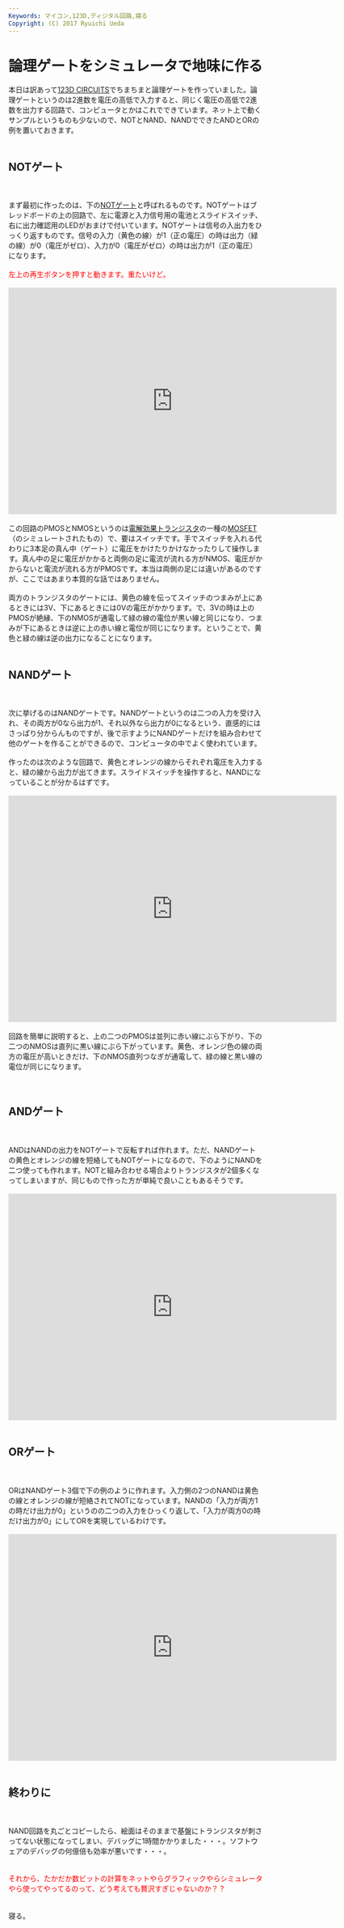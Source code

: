 ```yaml
---
Keywords: マイコン,123D,ディジタル回路,寝る
Copyright: (C) 2017 Ryuichi Ueda
---
```


# 論理ゲートをシミュレータで地味に作る
本日は訳あって<a href="https://123d.circuits.io/">123D CIRCUITS</a>でちまちまと論理ゲートを作っていました。論理ゲートというのは2進数を電圧の高低で入力すると、同じく電圧の高低で2進数を出力する回路で、コンピュータとかはこれでできています。ネット上で動くサンプルというものも少ないので、NOTとNAND、NANDでできたANDとORの例を置いておきます。<br />
<br />
<h2>NOTゲート</h2><br />
<br />
まず最初に作ったのは、下の<a href="https://ja.wikipedia.org/wiki/NOT%E3%82%B2%E3%83%BC%E3%83%88">NOTゲート</a>と呼ばれるものです。NOTゲートはブレッドボードの上の回路で、左に電源と入力信号用の電池とスライドスイッチ、右に出力確認用のLEDがおまけで付いています。NOTゲートは信号の入出力をひっくり返すものです。信号の入力（黄色の線）が1（正の電圧）の時は出力（緑の線）が0（電圧がゼロ）、入力が0（電圧がゼロ）の時は出力が1（正の電圧）になります。<br />
<br />
<span style="color:red">左上の再生ボタンを押すと動きます。重たいけど。</span><br />
<br />
<iframe frameborder='0' height='448' marginheight='0' marginwidth='0' scrolling='no' src='https://123d.circuits.io/circuits/1713317-not-gate/embed#breadboard' width='650'></iframe><br />
<br />
この回路のPMOSとNMOSというのは<a href="https://ja.wikipedia.org/wiki/%E9%9B%BB%E7%95%8C%E5%8A%B9%E6%9E%9C%E3%83%88%E3%83%A9%E3%83%B3%E3%82%B8%E3%82%B9%E3%82%BF">電解効果トランジスタ</a>の一種の<a href="https://ja.wikipedia.org/wiki/MOSFET">MOSFET</a>（のシミュレートされたもの）で、要はスイッチです。手でスイッチを入れる代わりに3本足の真ん中（ゲート）に電圧をかけたりかけなかったりして操作します。真ん中の足に電圧がかかると両側の足に電流が流れる方がNMOS、電圧がかからないと電流が流れる方がPMOSです。本当は両側の足には違いがあるのですが、ここではあまり本質的な話ではありません。<br />
<br />
両方のトランジスタのゲートには、黄色の線を伝ってスイッチのつまみが上にあるときには3V、下にあるときには0Vの電圧がかかります。で、3Vの時は上のPMOSが絶縁、下のNMOSが通電して緑の線の電位が黒い線と同じになり、つまみが下にあるときは逆に上の赤い線と電位が同じになります。ということで、黄色と緑の線は逆の出力になることになります。<br />
<br />
<h2>NANDゲート</h2><br />
<br />
次に挙げるのはNANDゲートです。NANDゲートというのは二つの入力を受け入れ、その両方が0なら出力が1、それ以外なら出力が0になるという、直感的にはさっぱり分からんものですが、後で示すようにNANDゲートだけを組み合わせて他のゲートを作ることができるので、コンピュータの中でよく使われています。<br />
<br />
作ったのは次のような回路で、黄色とオレンジの線からそれぞれ電圧を入力すると、緑の線から出力が出てきます。スライドスイッチを操作すると、NANDになっていることが分かるはずです。<br />
<br />
<iframe frameborder='0' height='448' marginheight='0' marginwidth='0' scrolling='no' src='https://123d.circuits.io/circuits/1717541-nand-gate/embed#breadboard' width='650'></iframe><br />
<br />
回路を簡単に説明すると、上の二つのPMOSは並列に赤い線にぶら下がり、下の二つのNMOSは直列に黒い線にぶら下がっています。黄色、オレンジ色の線の両方の電圧が高いときだけ、下のNMOS直列つなぎが通電して、緑の線と黒い線の電位が同じになります。<br />
<br />
<br />
<h2>ANDゲート</h2><br />
<br />
ANDはNANDの出力をNOTゲートで反転すれば作れます。ただ、NANDゲートの黄色とオレンジの線を短絡してもNOTゲートになるので、下のようにNANDを二つ使っても作れます。NOTと組み合わせる場合よりトランジスタが2個多くなってしまいますが、同じもので作った方が単純で良いこともあるそうです。<br />
<br />
<iframe frameborder='0' height='448' marginheight='0' marginwidth='0' scrolling='no' src='https://123d.circuits.io/circuits/1718007-and-gate-composed-of-two-nand-gates/embed#breadboard' width='650'></iframe><br />
<br />
<h2>ORゲート</h2><br />
<br />
ORはNANDゲート3個で下の例のように作れます。入力側の2つのNANDは黄色の線とオレンジの線が短絡されてNOTになっています。NANDの「入力が両方1の時だけ出力が0」というのの二つの入力をひっくり返して、「入力が両方0の時だけ出力が0」にしてORを実現しているわけです。<br />
<br />
<iframe frameborder='0' height='448' marginheight='0' marginwidth='0' scrolling='no' src='https://123d.circuits.io/circuits/1718046-or-gate-composed-of-three-nand-gates/embed#breadboard' width='650'></iframe><br />
<br />
<h2>終わりに</h2><br />
<br />
NAND回路を丸ごとコピーしたら、絵面はそのままで基盤にトランジスタが刺さってない状態になってしまい、デバッグに1時間かかりました・・・。ソフトウェアのデバッグの何億倍も効率が悪いです・・・。<br />
<br />
<br />
<span style="color:red">それから、たかだか数ビットの計算をネットやらグラフィックやらシミュレータやら使ってやってるのって、どう考えても贅沢すぎじゃないのか？？</span><br />
<br />
<br />
寝る。
